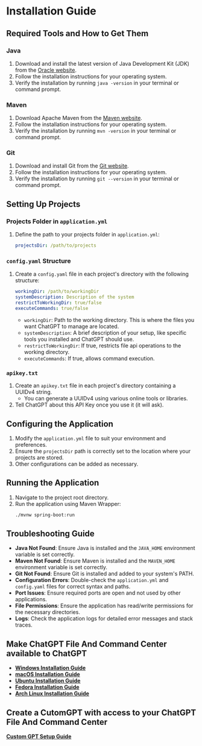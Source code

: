 # Installation Guide

## Required Tools and How to Get Them

### Java

1. Download and install the latest version of Java Development Kit (JDK) from the [Oracle website](https://www.oracle.com/java/technologies/javase-downloads.html).
2. Follow the installation instructions for your operating system.
3. Verify the installation by running `java -version` in your terminal or command prompt.

### Maven

1. Download Apache Maven from the [Maven website](https://maven.apache.org/download.cgi).
2. Follow the installation instructions for your operating system.
3. Verify the installation by running `mvn -version` in your terminal or command prompt.

### Git

1. Download and install Git from the [Git website](https://git-scm.com/downloads).
2. Follow the installation instructions for your operating system.
3. Verify the installation by running `git --version` in your terminal or command prompt.

## Setting Up Projects

### Projects Folder in `application.yml`

1. Define the path to your projects folder in `application.yml`:
    ```yaml
    projectsDir: /path/to/projects
    ```

### `config.yaml` Structure

1. Create a `config.yaml` file in each project's directory with the following structure:
    ```yaml
    workingDir: /path/to/workingDir
    systemDescription: Description of the system
    restrictToWorkingDir: true/false
    executeCommands: true/false
    ```
    - `workingDir`: Path to the working directory. This is where the files you want ChatGPT to manage are located.
    - `systemDescription`: A brief description of your setup, like specific tools you installed and ChatGPT should use.
    - `restrictToWorkingDir`: If true, restricts file api operations to the working directory.
    - `executeCommands`: If true, allows command execution.

### `apikey.txt`

1. Create an `apikey.txt` file in each project's directory containing a UUIDv4 string.
    - You can generate a UUIDv4 using various online tools or libraries.
2. Tell ChatGPT about this API Key once you use it (it will ask).

## Configuring the Application

1. Modify the `application.yml` file to suit your environment and preferences.
2. Ensure the `projectsDir` path is correctly set to the location where your projects are stored.
3. Other configurations can be added as necessary.

## Running the Application

1. Navigate to the project root directory.
2. Run the application using Maven Wrapper:
    ```bash
    ./mvnw spring-boot:run
    ```

## Troubleshooting Guide

- **Java Not Found**: Ensure Java is installed and the `JAVA_HOME` environment variable is set correctly.
- **Maven Not Found**: Ensure Maven is installed and the `MAVEN_HOME` environment variable is set correctly.
- **Git Not Found**: Ensure Git is installed and added to your system's PATH.
- **Configuration Errors**: Double-check the `application.yml` and `config.yaml` files for correct syntax and paths.
- **Port Issues**: Ensure required ports are open and not used by other applications.
- **File Permissions**: Ensure the application has read/write permissions for the necessary directories.
- **Logs**: Check the application logs for detailed error messages and stack traces.

## Make ChatGPT File And Command Center available to ChatGPT

- **[Windows Installation Guide](installation-windows.md)**
- **[macOS Installation Guide](installation-mac.md)**
- **[Ubuntu Installation Guide](installation-ubuntu.md)**
- **[Fedora Installation Guide](installation-fedora.md)**
- **[Arch Linux Installation Guide](installation-archlinux.md)**

## Create a CutomGPT with access to your ChatGPT File And Command Center

**[Custom GPT Setup Guide](installation-customgpt.md)**
